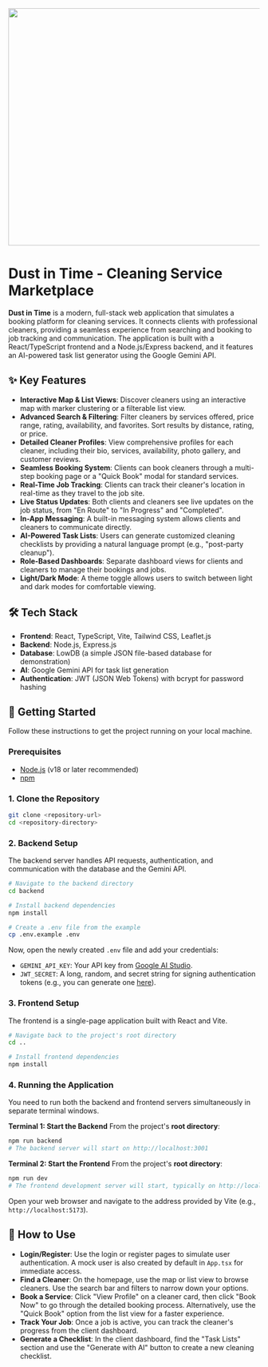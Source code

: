 <div align="center">
<img width="1200" height="475" alt="GHBanner" src="https://github.com/user-attachments/assets/0aa67016-6eaf-458a-adb2-6e31a0763ed6" />
</div>

# Dust in Time - Cleaning Service Marketplace

**Dust in Time** is a modern, full-stack web application that simulates a booking platform for cleaning services. It connects clients with professional cleaners, providing a seamless experience from searching and booking to job tracking and communication. The application is built with a React/TypeScript frontend and a Node.js/Express backend, and it features an AI-powered task list generator using the Google Gemini API.

## ✨ Key Features

- **Interactive Map & List Views**: Discover cleaners using an interactive map with marker clustering or a filterable list view.
- **Advanced Search & Filtering**: Filter cleaners by services offered, price range, rating, availability, and favorites. Sort results by distance, rating, or price.
- **Detailed Cleaner Profiles**: View comprehensive profiles for each cleaner, including their bio, services, availability, photo gallery, and customer reviews.
- **Seamless Booking System**: Clients can book cleaners through a multi-step booking page or a "Quick Book" modal for standard services.
- **Real-Time Job Tracking**: Clients can track their cleaner's location in real-time as they travel to the job site.
- **Live Status Updates**: Both clients and cleaners see live updates on the job status, from "En Route" to "In Progress" and "Completed".
- **In-App Messaging**: A built-in messaging system allows clients and cleaners to communicate directly.
- **AI-Powered Task Lists**: Users can generate customized cleaning checklists by providing a natural language prompt (e.g., "post-party cleanup").
- **Role-Based Dashboards**: Separate dashboard views for clients and cleaners to manage their bookings and jobs.
- **Light/Dark Mode**: A theme toggle allows users to switch between light and dark modes for comfortable viewing.

## 🛠️ Tech Stack

- **Frontend**: React, TypeScript, Vite, Tailwind CSS, Leaflet.js
- **Backend**: Node.js, Express.js
- **Database**: LowDB (a simple JSON file-based database for demonstration)
- **AI**: Google Gemini API for task list generation
- **Authentication**: JWT (JSON Web Tokens) with bcrypt for password hashing

## 🚀 Getting Started

Follow these instructions to get the project running on your local machine.

### Prerequisites

- [Node.js](https://nodejs.org/) (v18 or later recommended)
- [npm](https://www.npmjs.com/)

### 1. Clone the Repository

```bash
git clone <repository-url>
cd <repository-directory>
```

### 2. Backend Setup

The backend server handles API requests, authentication, and communication with the database and the Gemini API.

```bash
# Navigate to the backend directory
cd backend

# Install backend dependencies
npm install

# Create a .env file from the example
cp .env.example .env
```

Now, open the newly created `.env` file and add your credentials:
- `GEMINI_API_KEY`: Your API key from [Google AI Studio](https://ai.google.dev/).
- `JWT_SECRET`: A long, random, and secret string for signing authentication tokens (e.g., you can generate one [here](https://www.grc.com/passwords.htm)).

### 3. Frontend Setup

The frontend is a single-page application built with React and Vite.

```bash
# Navigate back to the project's root directory
cd ..

# Install frontend dependencies
npm install
```

### 4. Running the Application

You need to run both the backend and frontend servers simultaneously in separate terminal windows.

**Terminal 1: Start the Backend**
From the project's **root directory**:
```bash
npm run backend
# The backend server will start on http://localhost:3001
```

**Terminal 2: Start the Frontend**
From the project's **root directory**:
```bash
npm run dev
# The frontend development server will start, typically on http://localhost:5173
```

Open your web browser and navigate to the address provided by Vite (e.g., `http://localhost:5173`).

## 📖 How to Use

- **Login/Register**: Use the login or register pages to simulate user authentication. A mock user is also created by default in `App.tsx` for immediate access.
- **Find a Cleaner**: On the homepage, use the map or list view to browse cleaners. Use the search bar and filters to narrow down your options.
- **Book a Service**: Click "View Profile" on a cleaner card, then click "Book Now" to go through the detailed booking process. Alternatively, use the "Quick Book" option from the list view for a faster experience.
- **Track Your Job**: Once a job is active, you can track the cleaner's progress from the client dashboard.
- **Generate a Checklist**: In the client dashboard, find the "Task Lists" section and use the "Generate with AI" button to create a new cleaning checklist.